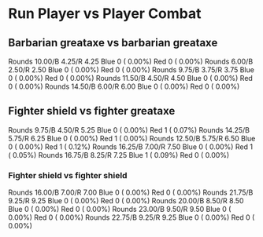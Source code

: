 # Run Player vs Player Combat

## Barbarian greataxe vs barbarian greataxe
Rounds 10.00/B 4.25/R 4.25 Blue 0 ( 0.00%) Red 0 ( 0.00%)
Rounds  6.00/B 2.50/R 2.50 Blue 0 ( 0.00%) Red 0 ( 0.00%)
Rounds  9.75/B 3.75/R 3.75 Blue 0 ( 0.00%) Red 0 ( 0.00%)
Rounds 11.50/B 4.50/R 4.50 Blue 0 ( 0.00%) Red 0 ( 0.00%)
Rounds 14.50/B 6.00/R 6.00 Blue 0 ( 0.00%) Red 0 ( 0.00%)

## Fighter shield vs fighter greataxe
Rounds  9.75/B 4.50/R 5.25 Blue 0 ( 0.00%) Red 1 ( 0.07%)
Rounds 14.25/B 5.75/R 6.25 Blue 0 ( 0.00%) Red 1 ( 0.00%)
Rounds 12.50/B 5.75/R 6.50 Blue 0 ( 0.00%) Red 1 ( 0.12%)
Rounds 16.25/B 7.00/R 7.50 Blue 0 ( 0.00%) Red 1 ( 0.05%)
Rounds 16.75/B 8.25/R 7.25 Blue 1 ( 0.09%) Red 0 ( 0.00%)

### Fighter shield vs fighter shield
Rounds 16.00/B 7.00/R 7.00 Blue 0 ( 0.00%) Red 0 ( 0.00%)
Rounds 21.75/B 9.25/R 9.25 Blue 0 ( 0.00%) Red 0 ( 0.00%)
Rounds 20.00/B 8.50/R 8.50 Blue 0 ( 0.00%) Red 0 ( 0.00%)
Rounds 23.00/B 9.50/R 9.50 Blue 0 ( 0.00%) Red 0 ( 0.00%)
Rounds 22.75/B 9.25/R 9.25 Blue 0 ( 0.00%) Red 0 ( 0.00%)
